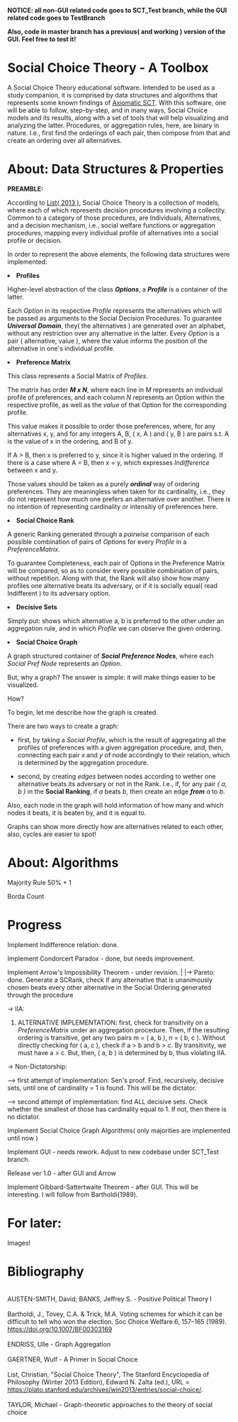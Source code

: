 **NOTICE: all non-GUI related code goes to SCT_Test branch, while the GUI related code goes to TestBranch**

**Also, code in master branch has a previous( and working ) version of the GUI. Feel free to test it!**

# Social Choice Theory - A Toolbox

A Social Choice Theory educational software. Intended to be used as a study companion, it is comprised by data structures and algorithms that represents some known findings of <a href="https://plato.stanford.edu/entries/social-choice/#Aca">Axiomatic SCT</a>. With this software, one will be able to follow, step-by-step, and in many ways, Social Choice models and its results, along with a set of tools that will help visualizing and analyzing the latter. Procedures, or aggregation rules, here, are binary in nature. I.e., first find the orderings of each pair, then compose from that and create an ordering over all alternatives.

# About: Data Structures & Properties

<strong>PREAMBLE: </strong>
  
According to <a href="https://plato.stanford.edu/entries/social-choice/#Aca">List( 2013 )</a>, Social Choice Theory is a collection of models, where each of which represents decision procedures involving a collectity. Common to a category of those procedures, are Individuals, Alternatives, and a decision mechanism, i.e., social welfare functions or aggregation procedures, mapping every individual profile of alternatives into a social profile or decision.

In order to represent the above elements, the following data structures were implemented:

<p><li><strong>Profiles</strong></li>

Higher-level abstraction of the class ***Options***, a ***Profile*** is a container of the latter.

Each *Option* in its respective *Profile* represents the alternatives which will be passed as arguments to the Social Decision Procedures. To guarantee ***Universal Domain***, they( the alternatives ) are generated over an alphabet, without any restriction over any alternative in the latter. Every *Option* is a pair ( alternative, value ), where the value informs the position of the alternative in one's individual profile.

<p><li><strong>Preference Matrix</strong></li>

This class represents a Social Matrix of *Profiles*.

The matrix has order ***M x N***, where each line in *M* represents an individual profile of preferences, and each column *N* represents an Option within the respective profile, as well as the *value* of that Option for the corresponding profile.

This value makes it possible to order those preferences, where, for any alternatives x, y, and for any integers A, B, ( x, A ) and ( y, B ) are pairs s.t. A is the value of x in the ordering, and B of y.

If A > B, then x is preferred to y, since it is higher valued in the ordering. If there is a case where A = B, then x = y, which expresses *Indifference* between x and y.

Those values should be taken as a purely ***ordinal*** way of ordering preferences. They are meaningless when taken for its cardinality, i.e., they do not represent how much one prefers an alternative over another. There is no intention of representing cardinality or intensitiy of preferences here.

<p><li><strong>Social Choice Rank</strong></li>

A generic Ranking generated through a *pairwise* comparison of each possible combination of pairs of *Options* for every *Profile* in a *PreferenceMatrix*.

To guarantee Completeness, each pair of Options in the Preference Matrix will be compared, so as to consider every possible combination of pairs, without repetition. Along with that, the Rank will also show how many profiles one alternative beats its adversary, or if it is socially equal( read Indifferent ) to its adversary option.

<p><li><strong>Decisive Sets</strong></li>

Simply put: shows which alternative a, b is preferred to the other under an aggregation rule, and in which *Profile* we can observe the given ordering.
  
<p><li><strong>Social Choice Graph</strong></li>

A graph structured container of ***Social Preference Nodes***, where each *Social Pref Node* represents an *Option*.

But, why a graph?
The answer is simple: it will make things easier to be visualized.

How?

To begin, let me describe how the graph is created.

There are two ways to create a graph:

* first, by taking a *Social Profile*, which is the result of aggregating all the profiles of preferences with a given aggregation procedure, and, then, connecting each pair *x* and *y* of node accordingly to their relation, which is determined by the aggregation procedure.

* second, by creating *edges* between nodes according to wether one alternative beats its adversary or not in the Rank. I.e., if, for any pair *( a, b )* in the **Social Ranking**, if *a* beats *b*, then create an edge ***from*** *a* to *b*.

Also, each node in the graph will hold information of how many and which nodes it beats, it is beaten by, and it is equal to.

Graphs can show more directly how are alternatives related to each other, also, cycles are easier to spot!

# About: Algorithms

Majority Rule 50% + 1

Borda Count
  
# Progress

Implement Indifference relation: done.

Implement Condorcert Paradox - done, but needs improvement. 

Implement Arrow's Impossibility Theorem - under revision.
|
|-> Pareto: done. Generate a SCRank, check if any alternative that is unanimously chosen beats every other alternative in the Social Ordering generated through the procedure
    
 -> IIA:         
 
1. ALTERNATIVE IMPLEMENTATION: first, check for transitivity on a *PreferenceMatrix* under an aggregation procedure. Then, if the resulting ordering is transitive, get any two pairs m = ( a, b ), n = ( b, c ). Without directly checking for ( a, c ), check if a > b and b > c. By transitivity, we must have a > c. But, then, ( a, b ) is determined by b, thus violating IIA. 
 
-> Non-Dictatorship: 
        
--> first attempt of implementation: Sen's proof. Find, recursively, decisive sets, until one of cardinality = 1 is found. This will be the dictator.
 
--> second attempt of implementation: find ALL decisive sets. Check whether the smallest of those has cardinality equal to 1. If not, then there is no dictator.

Implement Social Choice Graph Algorithms( only majorities are implemented until now )

Implement GUI - needs rework. Adjust to new codebase under SCT_Test branch.

Release ver 1.0 - after GUI and Arrow

Implement Gibbard-Sattertwaite Theorem - after GUI. This will be interesting. I will follow from Bartholdi(1989).

# For later:

Images!
  
# Bibliography

<br>AUSTEN-SMITH, David; BANKS, Jeffrey S. - Positive Political Theory I<br>
<br>Bartholdi, J., Tovey, C.A. & Trick, M.A. Voting schemes for which it can be difficult to tell who won the election. Soc Choice Welfare 6, 157–165 (1989). https://doi.org/10.1007/BF00303169<br>
<br>ENDRISS, Ulle - Graph Aggregation<br>
<br>GAERTNER, Wulf - A Primer In Social Choice<br>
<br>List, Christian, "Social Choice Theory", The Stanford Encyclopedia of Philosophy (Winter 2013 Edition), Edward N. Zalta (ed.), URL = <https://plato.stanford.edu/archives/win2013/entries/social-choice/>.<br>
<br>TAYLOR, Michael - Graph-theoretic approaches to the theory of social choice<br>
